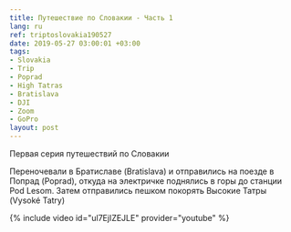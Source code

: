 ```yaml
---
title: Путешествие по Словакии - Часть 1
lang: ru
ref: triptoslovakia190527
date: 2019-05-27 03:00:01 +03:00
tags:
- Slovakia
- Trip
- Poprad
- High Tatras
- Bratislava
- DJI
- Zoom
- GoPro
layout: post
---
```


Первая серия путешествий по Словакии

Переночевали в Братиславе (Bratislava) и отправились на поезде в Попрад (Poprad), откуда на электричке поднялись в горы до станции Pod Lesom. Затем отправились пешком покорять Высокие Татры (Vysoké Tatry)

{% include video id="ul7EjIZEJLE" provider="youtube" %}
